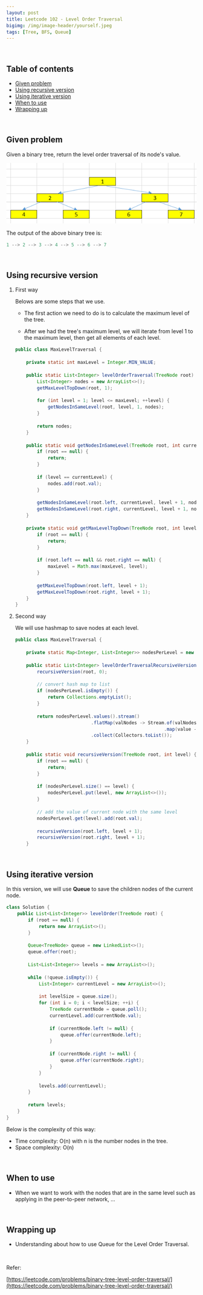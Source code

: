 ```yaml
---
layout: post
title: Leetcode 102 - Level Order Traversal
bigimg: /img/image-header/yourself.jpeg
tags: [Tree, BFS, Queue]
---
```




<br>

## Table of contents
- [Given problem](#given-problem)
- [Using recursive version](#using-recursive-version)
- [Using iterative version](#using-iterative-version)
- [When to use](#when-to-use)
- [Wrapping up](#wrapping-up)


<br>

## Given problem

Given a binary tree, return the level order traversal of its node's value.

![](../img/Data-structure/binary-tree/traversal/sample-binary-tree.png)

The output of the above binary tree is:

```java
1 --> 2 --> 3 --> 4 --> 5 --> 6 --> 7
```

<br>

## Using recursive version

1. First way

    Belows are some steps that we use.
    - The first action we need to do is to calculate the maximum level of the tree.

    - After we had the tree's maximum level, we will iterate from level 1 to the maximum level, then get all elements of each level.

    ```java
    public class MaxLevelTraversal {

        private static int maxLevel = Integer.MIN_VALUE;

        public static List<Integer> levelOrderTraversal(TreeNode root) {
            List<Integer> nodes = new ArrayList<>();
            getMaxLevelTopDown(root, 1);

            for (int level = 1; level <= maxLevel; ++level) {
                getNodesInSameLevel(root, level, 1, nodes);
            }

            return nodes;
        }

        public static void getNodesInSameLevel(TreeNode root, int currentLevel, int level, List<Integer> nodes) {
            if (root == null) {
                return;
            }

            if (level == currentLevel) {
                nodes.add(root.val);
            }

            getNodesInSameLevel(root.left, currentLevel, level + 1, nodes);
            getNodesInSameLevel(root.right, currentLevel, level + 1, nodes);
        }

        private static void getMaxLevelTopDown(TreeNode root, int level) {
            if (root == null) {
                return;
            }

            if (root.left == null && root.right == null) {
                maxLevel = Math.max(maxLevel, level);
            }

            getMaxLevelTopDown(root.left, level + 1);
            getMaxLevelTopDown(root.right, level + 1);
        }
    }
    ```

2. Second way

    We will use hashmap to save nodes at each level.

    ```java
    public class MaxLevelTraversal {

        private static Map<Integer, List<Integer>> nodesPerLevel = new HashMap<>();

        public static List<Integer> levelOrderTraversalRecursiveVersion1(TreeNode root) {
            recursiveVersion(root, 0);

            // convert hash map to list
            if (nodesPerLevel.isEmpty()) {
                return Collections.emptyList();
            }

            return nodesPerLevel.values().stream()
                                .flatMap(valNodes -> Stream.of(valNodes.toArray()))
                                                           .map(value -> (Integer) value)
                                .collect(Collectors.toList());
        }

        public static void recursiveVersion(TreeNode root, int level) {
            if (root == null) {
                return;
            }

            if (nodesPerLevel.size() == level) {
                nodesPerLevel.put(level, new ArrayList<>());
            }

            // add the value of current node with the same level
            nodesPerLevel.get(level).add(root.val);

            recursiveVersion(root.left, level + 1);
            recursiveVersion(root.right, level + 1);
        }
    ```


<br>

## Using iterative version

In this version, we will use **Queue** to save the children nodes of the current node.

```java
class Solution {
    public List<List<Integer>> levelOrder(TreeNode root) {
        if (root == null) {
            return new ArrayList<>();
        }
        
        Queue<TreeNode> queue = new LinkedList<>();
        queue.offer(root);
        
        List<List<Integer>> levels = new ArrayList<>();
        
        while (!queue.isEmpty()) {
            List<Integer> currentLevel = new ArrayList<>();
            
            int levelSize = queue.size();
            for (int i = 0; i < levelSize; ++i) {
                TreeNode currentNode = queue.poll();
                currentLevel.add(currentNode.val);
                
                if (currentNode.left != null) {
                    queue.offer(currentNode.left);
                }
                
                if (currentNode.right != null) {
                    queue.offer(currentNode.right);
                }
            }
            
            levels.add(currentLevel);
        }
        
        return levels;
    }
}
```

Below is the complexity of this way:
- Time complexity: O(n) with n is the number nodes in the tree.
- Space complexity: O(n)


<br>

## When to use

- When we want to work with the nodes that are in the same level such as applying in the peer-to-peer network, ...

<br>

## Wrapping up

- Understanding about how to use Queue for the Level Order Traversal.


<br>

Refer:

[https://leetcode.com/problems/binary-tree-level-order-traversal/](https://leetcode.com/problems/binary-tree-level-order-traversal/)
